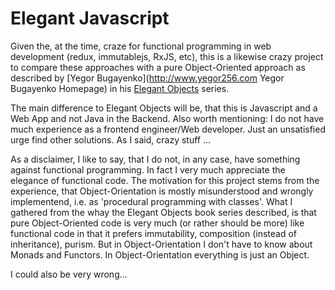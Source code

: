 # Elegant Javascript

Given the, at the time, craze for functional programming in web development (redux, immutablejs, RxJS, etc), this is a likewise crazy project to compare these approaches with a pure Object-Oriented approach as described by [Yegor Bugayenko](http://www.yegor256.com Yegor Bugayenko Homepage) in his [Elegant Objects](http://www.yegor256.com/elegant-objects.html) series.

The main difference to Elegant Objects will be, that this is Javascript and a Web App and not Java in the Backend. Also worth mentioning: I do not have much experience as a frontend engineer/Web developer. Just an unsatisfied urge find other solutions. As I said, crazy stuff ...

As a disclaimer, I like to say, that I do not, in any case, have something against functional programming. In fact I very much appreciate the elegance of functional code. The motivation for this project stems from the experience, that Object-Orientation is mostly misunderstood and wrongly implementend, i.e. as 'procedural programming with classes'. What I gathered from the whay the Elegant Objects book series described, is that pure Object-Oriented code is very much (or rather should be more) like functional code in that it prefers immutability, composition (instead of inheritance), purism. But in Object-Orientation I don't have to know about Monads and Functors. In Object-Orientation everything is just an Object. 

I could also be very wrong...
